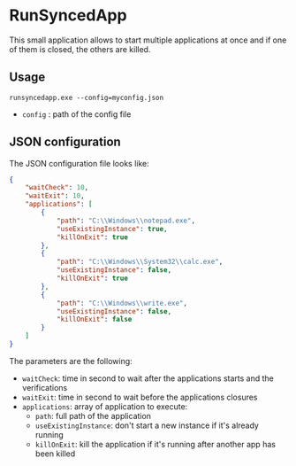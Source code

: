 # RunSyncedApp

This small application allows to start multiple applications at once and if one of them is closed, the others are killed.

## Usage

```shell
runsyncedapp.exe --config=myconfig.json
```

- `config` : path of the config file


## JSON configuration

The JSON configuration file looks like:

```json
{
    "waitCheck": 10,
    "waitExit": 10,
    "applications": [
        {
            "path": "C:\\Windows\\notepad.exe",
            "useExistingInstance": true,
            "killOnExit": true
        },
        {
            "path": "C:\\Windows\\System32\\calc.exe",
            "useExistingInstance": false,
            "killOnExit": true
        },
        {
            "path": "C:\\Windows\\write.exe",
            "useExistingInstance": false,
            "killOnExit": false
        }
    ]
}
```

The parameters are the following:

- `waitCheck`: time in second to wait after the applications starts and the verifications
- `waitExit`: time in second to wait before the applications closures
- `applications`: array of application to execute:
    - `path`: full path of the application
    - `useExistingInstance`: don't start a new instance if it's already running
    - `killOnExit`: kill the application if it's running after another app has been killed
